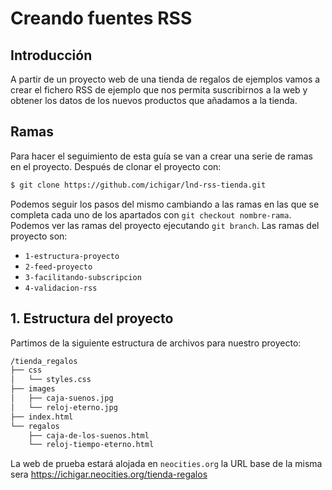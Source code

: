 # Creando fuentes RSS

## Introducción

A partir de un proyecto web de una tienda de regalos de ejemplos vamos a crear el fichero RSS de ejemplo que nos permita suscribirnos a la web y obtener los datos de los nuevos productos que añadamos a la tienda.

## Ramas

Para hacer el seguimiento de esta guía se van a crear una serie de ramas en el proyecto. Después de clonar el proyecto con:

```bash
$ git clone https://github.com/ichigar/lnd-rss-tienda.git
```

Podemos seguir los pasos del mismo cambiando a las ramas en las que se completa cada uno de los apartados con `git checkout nombre-rama`. Podemos ver las ramas del proyecto ejecutando `git branch`. Las ramas del proyecto son:

- `1-estructura-proyecto`
- `2-feed-proyecto`
- `3-facilitando-subscripcion`
- `4-validacion-rss`

## 1. Estructura del proyecto

Partimos de la siguiente estructura de archivos para nuestro proyecto:

```bash
/tienda_regalos
├── css
│   └── styles.css
├── images
│   ├── caja-suenos.jpg
│   └── reloj-eterno.jpg
├── index.html
└── regalos
    ├── caja-de-los-suenos.html
    └── reloj-tiempo-eterno.html
```

La web de prueba estará alojada en `neocities.org` la URL base de la misma sera <https://ichigar.neocities.org/tienda-regalos>

